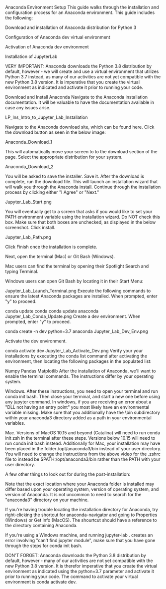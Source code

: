 Anaconda Environment Setup
This guide walks through the installation and configuration process for an Anaconda environment. This guide includes the following:

Download and installation of Anaconda distribution for Python 3

Configuration of Anaconda dev virtual environment

Activation of Anaconda dev environment

Installation of JupyterLab

VERY IMPORTANT: Anaconda downloads the Python 3.8 distribution by default, however - we will create and use a virtual environment that utilizes Python 3.7 instead, as many of our activities are not yet compatible with the new Python 3.8 version. It is imperative that you create the virtual environment as indicated and activate it prior to running your code.

Download and Install Anaconda
Navigate to the Anaconda installation documentation. It will be valuable to have the documentation available in case any issues arise.

LP_Ins_Intro_to_Jupyter_Lab_Installation

Navigate to the Anaconda download site, which can be found here. Click the download button as seen in the below image:

Anaconda_Download_1

This will automatically move your screen to to the download section of the page. Select the appropriate distribution for your system.

Anaconda_Download_2

You will be asked to save the installer. Save it. After the download is complete, run the download file. This will launch an installation wizard that will walk you through the Anaconda install. Continue through the installation process by clicking either "I Agree" or "Next."

Jupyter_Lab_Start.png

You will eventually get to a screen that asks if you would like to set your PATH environment variable using the installation wizard. Do NOT check this box. Make sure that both boxes are unchecked, as displayed in the below screenshot. Click install.

Jupyter_Lab_Path.png

Click Finish once the installation is complete.

Next, open the terminal (Mac) or Git Bash (Windows).

Mac users can find the terminal by opening their Spotlight Search and typing Terminal.

Windows users can open Git Bash by locating it in their Start Menu:

Jupyter_Lab_Launch_Terminal.png
Execute the following commands to ensure the latest Anaconda packages are installed. When prompted, enter "y" to proceed.

conda update conda
conda update anaconda
Jupyter_Lab_Conda_Update.png
Create a dev environment. When prompted, enter "y" to proceed.

conda create -n dev python=3.7 anaconda
Jupyter_Lab_Dev_Env.png

Activate the dev environment.

conda activate dev
Jupyter_Lab_Activate_Dev.png
Verify your your installations by executing the conda list command after activating the environment, then locating the following packages in the populated list:

Numpy
Pandas
Matplotlib
After the installation of Anaconda, we'll want to enable the terminal commands. The instructions differ by your operating system.

Windows. After these instructions, you need to open your terminal and run conda init bash. Then close your terminal, and start a new one before using any jupyter command.
In windows, if you are receiving an error about a "DLL not having an entry point" you most likely have an environmental variable missing. Make sure that you additionally have the \bin subdirectory within your anaconda3 directory added as a path in your environmental variables.

Mac. Versions of MacOS 10.15 and beyond (Catalina) will need to run conda init zsh in the terminal after these steps. Versions below 10.15 will need to run conda init bash instead.
Additionally for Mac, your installation may have been placed in the folder /opt/anaconda3/bin instead of your user directory. You will need to change the instructions from the above video for the .zshrc file to instead be $PATH:/opt/anaconda3/bin rather than the PATH with your user directory.

A few other things to look out for during the post-installation:

Note that the exact location where your Anaconda folder is installed may differ based upon your operating system, version of operating system, and version of Anaconda. It is not uncommon to need to search for the "anaconda3" directory on your machine.

If you're having trouble locating the installation directory for Anaconda, try right-clicking the shortcut for anaconda-navigator and going to Properties (Windows) or Get Info (MacOS). The shourtcut should have a reference to the directory containing Anaconda.

If you're using a Windows machine, and running jupyter-lab . creates an error involving "can't find jupyter module", make sure that you have gone through the steps for conda init bash.

DON'T FORGET: Anaconda downloads the Python 3.8 distribution by default, however - many of our activities are not yet compatible with the new Python 3.8 version. It is therefor imperative that you create the virtual environment as indicated using the python=3.7 parameter and activate it prior to running your code. The command to activate your virtual environment is conda activate dev.
